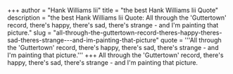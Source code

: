 +++
author = "Hank Williams Iii"
title = "the best Hank Williams Iii Quote"
description = "the best Hank Williams Iii Quote: All through the 'Guttertown' record, there's happy, there's sad, there's strange - and I'm painting that picture."
slug = "all-through-the-guttertown-record-theres-happy-theres-sad-theres-strange---and-im-painting-that-picture"
quote = '''All through the 'Guttertown' record, there's happy, there's sad, there's strange - and I'm painting that picture.'''
+++
All through the 'Guttertown' record, there's happy, there's sad, there's strange - and I'm painting that picture.
